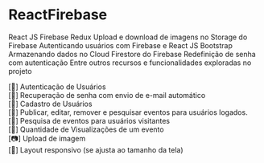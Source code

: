 # ReactFirebase
React JS Firebase Redux Upload e download de imagens no Storage do Firebase Autenticando usuários com Firebase e React JS Bootstrap Armazenando dados no Cloud Firestore do Firebase Redefinição de senha com autenticação Entre outros recursos e funcionalidades exploradas no projeto

[🔑] Autenticação de Usuários<br>
[📧] Recuperação de senha com envio de e-mail automático<br>
[👤] Cadastro de Usuários<br>
[📝] Publicar, editar, remover e pesquisar eventos para usuários logados.<br>
[🔎] Pesquisa de eventos para usuários visitantes<br>
[👀] Quantidade de Visualizações de um evento<br>
[📷] Upload de imagem<br>
[📲] Layout responsivo (se ajusta ao tamanho da tela)<br>
